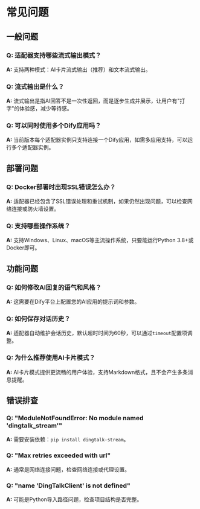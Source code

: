 # 常见问题

## 一般问题

### Q: 适配器支持哪些流式输出模式？
**A:** 支持两种模式：AI卡片流式输出（推荐）和文本流式输出。

### Q: 流式输出是什么？
**A:** 流式输出是指AI回答不是一次性返回，而是逐步生成并展示，让用户有"打字"的体验感，减少等待感。

### Q: 可以同时使用多个Dify应用吗？
**A:** 当前版本每个适配器实例只支持连接一个Dify应用，如需多应用支持，可以运行多个适配器实例。

## 部署问题

### Q: Docker部署时出现SSL错误怎么办？
**A:** 适配器已经包含了SSL错误处理和重试机制，如果仍然出现问题，可以检查网络连接或防火墙设置。

### Q: 支持哪些操作系统？
**A:** 支持Windows、Linux、macOS等主流操作系统，只要能运行Python 3.8+或Docker即可。

## 功能问题

### Q: 如何修改AI回复的语气和风格？
**A:** 这需要在Dify平台上配置您的AI应用的提示词和参数。

### Q: 如何保存对话历史？
**A:** 适配器自动维护会话历史，默认超时时间为60秒，可以通过`timeout`配置项调整。

### Q: 为什么推荐使用AI卡片模式？
**A:** AI卡片模式提供更流畅的用户体验，支持Markdown格式，且不会产生多条消息提醒。

## 错误排查

### Q: "ModuleNotFoundError: No module named 'dingtalk_stream'"
**A:** 需要安装依赖：`pip install dingtalk-stream`。

### Q: "Max retries exceeded with url"
**A:** 通常是网络连接问题，检查网络连接或代理设置。

### Q: "name 'DingTalkClient' is not defined"
**A:** 可能是Python导入路径问题，检查项目结构是否完整。 